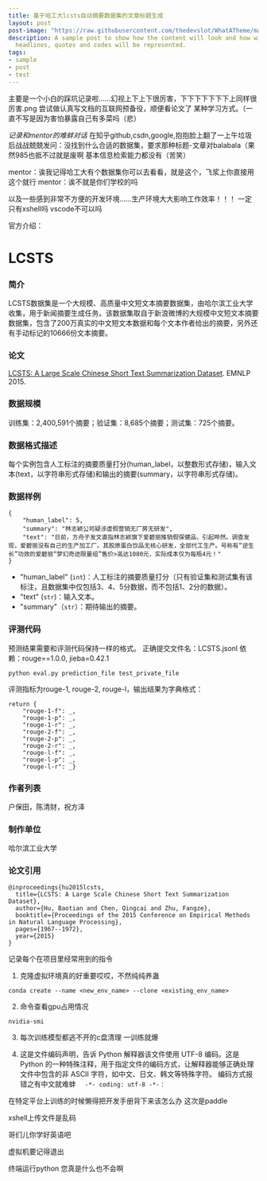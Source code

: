 ```yaml
---
title: 基于哈工大lcsts自动摘要数据集的文章标题生成
layout: post
post-image: "https://raw.githubusercontent.com/thedevslot/WhatATheme/master/assets/images/SamplePost.png?token=AHMQUEPC4IFADOF5VG4QVN26Z64GG"
description: A sample post to show how the content will look and how will different
  headlines, quotes and codes will be represented.
tags:
- sample
- post
- test
---
```



主要是一个小白的踩坑记录啦……幻视上下上下很厉害，下下下下下下下上同样很厉害.png
尝试做认真写文档的互联网预备役，顺便看论文了 某种学习方式。（一直不写是因为害怕暴露自己有多菜吗（悲）



*记录和mentor的难蚌对话*
在知乎github,csdn,google,抱抱脸上翻了一上午垃圾后战战兢兢发问：没找到什么合适的数据集，要求那种标题-文章对balabala（果然985也抵不过就是废啊 基本信息检索能力都没有（苦笑）  

mentor：诶我记得哈工大有个数据集你可以去看看，就是这个，飞浆上你直接用这个就行
mentor：诶不就是你们学校的吗




以及一些感到非常不方便的开发环境……生产环境大大影响工作效率！！！
一定只有xshell吗 vscode不可以吗


官方介绍：
# LCSTS

### 简介
LCSTS数据集是一个大规模、高质量中文短文本摘要数据集，由哈尔滨工业大学收集，用于新闻摘要生成任务。该数据集取自于新浪微博的大规模中文短文本摘要数据集，包含了200万真实的中文短文本数据和每个文本作者给出的摘要，另外还有手动标记的10666份文本摘要。

### 论文
[LCSTS: A Large Scale Chinese Short Text Summarization Dataset](https://www.aclweb.org/anthology/D15-1229.pdf). EMNLP 2015.

### 数据规模
训练集：2,400,591个摘要；验证集：8,685个摘要；测试集：725个摘要。

### 数据格式描述
每个实例包含人工标注的摘要质量打分(human_label，以整数形式存储)，输入文本(text，以字符串形式存储)和输出的摘要(summary，以字符串形式存储)。
### 数据样例
```
{
	"human_label": 5, 
	"summary": "林志颖公司疑涉虚假营销无厂房无研发", 
	"text": "日前，方舟子发文直指林志颖旗下爱碧丽推销假保健品，引起哗然。调查发现，爱碧丽没有自己的生产加工厂。其胶原蛋白饮品无核心研发，全部代工生产。号称有“逆生长”功效的爱碧丽“梦幻奇迹限量组”售价>高达1080元，实际成本仅为每瓶4元！"
}
```
- "human_label" (`int`)：人工标注的摘要质量打分（只有验证集和测试集有该标注，且数据集中仅包括3、4、5分数据，而不包括1、2分的数据）。
- "text" (`str`)：输入文本。
- "summary"（`str`）：期待输出的摘要。
### 评测代码
预测结果需要和评测代码保持一样的格式。
正确提交文件名：LCSTS.jsonl
依赖：rouge==1.0.0, jieba=0.42.1
```shell
python eval.py prediction_file test_private_file
```

评测指标为rouge-1, rouge-2, rouge-l，输出结果为字典格式：
```she
return {
    "rouge-1-f": _, 
    "rouge-1-p": _, 
    "rouge-1-r": _, 
    "rouge-2-f": _, 
    "rouge-2-p": _, 
    "rouge-2-r": _, 
    "rouge-l-f": _, 
    "rouge-l-p": _, 
    "rouge-l-r": _}
```

### 作者列表
户保田，陈清财，祝方泽

### 制作单位
哈尔滨工业大学

### 论文引用
```
@inproceedings{hu2015lcsts,
  title={LCSTS: A Large Scale Chinese Short Text Summarization Dataset},
  author={Hu, Baotian and Chen, Qingcai and Zhu, Fangze},
  booktitle={Proceedings of the 2015 Conference on Empirical Methods in Natural Language Processing},
  pages={1967--1972},
  year={2015}
}
```



记录每个在项目里经常用到的指令

1. 克隆虚拟环境真的好重要哎哎，不然纯纯养蛊
```
conda create --name <new_env_name> --clone <existing_env_name>
```

2. 命令查看gpu占用情况

```nvidia-smi```


3. 每次训练模型都逃不开的c盘清理 
一训练就爆

4. 这是文件编码声明，告诉 Python 解释器该文件使用 UTF-8 编码。这是 Python 的一种特殊注释，用于指定文件的编码方式，让解释器能够正确处理文件中包含的非 ASCII 字符，如中文、日文、韩文等特殊字符。
编码方式报错之有中文就难蚌
```  -*- coding: utf-8 -*-：```

在特定平台上训练的时候懒得把开发手册背下来该怎么办 这次是paddle


xshell上传文件是乱码

哥们儿你学好英语吧

虚拟机要记得退出  

终端运行python 您真是什么也不会啊
